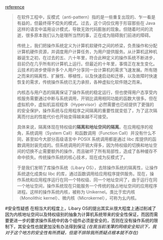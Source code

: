 [reference](https://github.com/YdrMaster/notebook/blob/main/topics/unikraft/20220926-unikernel.md)
>在软件工程中，反模式（anti-pattern）指的是一些重复出现的、乍一看是有益的，但最终得不偿失的模式。过去，这个词仅仅用于形容那些在 Java 这样的语言中滥用设计模式，导致无效代码膨胀的现象。但随着时间的流逝，很多原本我们认为是理所当然的事，正在成为阻碍我们前进的障碍。
>
>传统上，我们把操作系统定义为计算机软硬件之间的桥梁，负责操作和分配计算机硬件资源，并调度用户计算任务，为用户提供服务。从计算机这种机器诞生之初，在过去的五、六十年里，符合此种定义的操作系统不断进步，目前仍在几乎所有的计算机上运行。但最近的十年里，事情正在发生变化。云技术的进步使得许多个人用户分享同一台计算机的需求飞速发展。所有随之而来的隔离性、扩展性、移植性，以及快速启动和迁移，以及故障时快速恢复的需求，传统操作系统已无力承担，各种虚拟化软件随之而来。
>
>内核态与用户态的隔离保证了操作系统的稳定运行，但也使得用户态享受内核服务需要通过中断与系统调用，开销比调用相同功能的函数大很多。但在虚拟机中，虚拟机监视程序（Hypervisor）必然需要也已经提供了更强的的安全保护，操作系统与应用程序之间隔离的重要性就变低了，为了这次隔离而付出的性能代价也开始变得越来越不可接受。
>
>具体来说，隔离体现在特权级的**隔离和地址空间的隔离**。在应用程序的视角，系统调用（System Call）和函数调用（Function Call）并没有什么不同，甚至如今大部分高级语言中 POSIX 系统调用都是通过 libc 库提供的函数调用封装完成的。但系统调用的开销大得多，因为特权级的切换和地址空间的切换不止需要额外的操作，而且破坏了所有局部性，造成了各种缓存不命中损失。传统操作系统的核心技术，现在成为反模式了。
>
>于是我们发明了库操作系统（Libary OS），去除操作系统的隔离性，让操作系统退化成类似 libc 的库，通过函数调用给应用程序提供服务。现在，操作系统和应用程序运行在同一个特权级、同一个地址空间了，由于运行在同一个地址空间，操作系统现在只能服务一个传统的独占地址空间的应用程序进程。这样的操作系统内核，被称为 Unikernel。类比于宏内核（Monolithic kernel）、微内核（Microkernel），可称为幺内核。

#安全性疑惑 
在相当大的程度上，Libary OS的提出其实从很大程度上通过削减了因为内核地址空间以及特权级别的抽象为计算机系统带来的安全性保证，而因而需要更进一步的要求操作系统中的各个组件必须是安全的，否则在没有操作系统的限制下，其安全性也就更加没有办法得到保证 
*(在我当前浅薄的网络安全知识下，我对于这个地方的安全性有所质疑，但是不排除我所质疑点根本就不存在)*

